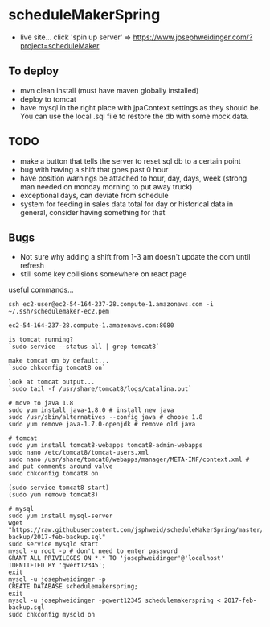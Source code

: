 # scheduleMakerSpring
 - live site... click 'spin up server' => https://www.josephweidinger.com/?project=scheduleMaker

## To deploy
 - mvn clean install (must have maven globally installed)
 - deploy to tomcat
 - have mysql in the right place with jpaContext settings as they should be. You can use the local .sql file to restore the db with some mock data.

## TODO
 - make a button that tells the server to reset sql db to a certain point
 - bug with having a shift that goes past 0 hour
 - have position warnings be attached to hour, day, days, week (strong man needed on monday morning to put away truck)
 - exceptional days, can deviate from schedule
 - system for feeding in sales data total for day or historical data in general, consider having something for that
 
## Bugs
 - Not sure why adding a shift from 1-3 am doesn't update the dom until refresh
 - still some key collisions somewhere on react page
 

useful commands...

```
ssh ec2-user@ec2-54-164-237-28.compute-1.amazonaws.com -i ~/.ssh/schedulemaker-ec2.pem

ec2-54-164-237-28.compute-1.amazonaws.com:8080

is tomcat running?
`sudo service --status-all | grep tomcat8`

make tomcat on by default...
`sudo chkconfig tomcat8 on`

look at tomcat output...
`sudo tail -f /usr/share/tomcat8/logs/catalina.out`

# move to java 1.8
sudo yum install java-1.8.0 # install new java
sudo /usr/sbin/alternatives --config java # choose 1.8
sudo yum remove java-1.7.0-openjdk # remove old java

# tomcat
sudo yum install tomcat8-webapps tomcat8-admin-webapps
sudo nano /etc/tomcat8/tomcat-users.xml
sudo nano /usr/share/tomcat8/webapps/manager/META-INF/context.xml # and put comments around valve
sudo chkconfig tomcat8 on

(sudo service tomcat8 start)
(sudo yum remove tomcat8)

# mysql
sudo yum install mysql-server
wget "https://raw.githubusercontent.com/jsphweid/scheduleMakerSpring/master/db-backup/2017-feb-backup.sql"
sudo service mysqld start
mysql -u root -p # don't need to enter password
GRANT ALL PRIVILEGES ON *.* TO 'josephweidinger'@'localhost' IDENTIFIED BY 'qwert12345';
exit
mysql -u josephweidinger -p
CREATE DATABASE schedulemakerspring;
exit
mysql -u josephweidinger -pqwert12345 schedulemakerspring < 2017-feb-backup.sql
sudo chkconfig mysqld on

```